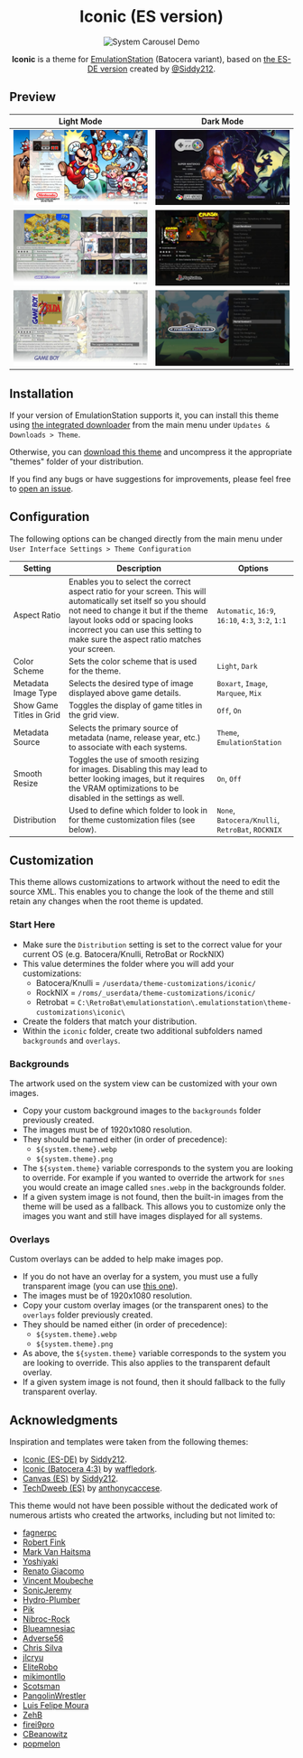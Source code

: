 <div align="center">

# Iconic (ES version)

![System Carousel Demo](_preview/systems-carousel-animation.gif)

**Iconic** is a theme for [EmulationStation](https://github.com/batocera-linux/batocera-emulationstation) (Batocera variant), based on [the ES-DE version](https://github.com/Siddy212/iconic-es-de) created by [@Siddy212](https://github.com/Siddy212).

</div>


## Preview

| Light Mode | Dark Mode|
| :--: | :--: |
| ![System View Light](_preview/systems-view-light-1.jpg) | ![System View Light](_preview/systems-view-dark-1.jpg) |
| ![Grid View Light](_preview/grid-view-light.jpg) | ![List View Dark](_preview/list-view-dark.jpg) |
| ![List View Light](_preview/list-view-light.jpg) | ![Basic View Dark](_preview/basic-view-dark.jpg) |


## Installation

If your version of EmulationStation supports it, you can install this theme using [the integrated downloader](https://wiki.batocera.org/themes#emulationstation_themes) from the main menu under `Updates & Downloads > Theme`.

Otherwise, you can [download this theme](https://github.com/Delgan/iconic-es/archive/refs/heads/main.zip) and uncompress it the appropriate "themes" folder of your distribution.

If you find any bugs or have suggestions for improvements, please feel free to [open an issue](https://github.com/Delgan/iconic-es/issues/new/choose).


## Configuration

The following options can be changed directly from the main menu under `User Interface Settings > Theme Configuration`

| Setting | Description | Options |
| -- | -- | -- |
| Aspect Ratio | Enables you to select the correct aspect ratio for your screen. This will automatically set itself so you should not need to change it but if the theme layout looks odd or spacing looks incorrect you can use this setting to make sure the aspect ratio matches your screen. | `Automatic`, `16:9`, `16:10`, `4:3`, `3:2`, `1:1` |
| Color Scheme | Sets the color scheme that is used for the theme. | `Light`, `Dark` |
| Metadata Image Type | Selects the desired type of image displayed above game details. | `Boxart`, `Image`, `Marquee`, `Mix` |
| Show Game Titles in Grid | Toggles the display of game titles in the grid view. | `Off`, `On` |
| Metadata Source | Selects the primary source of metadata (name, release year, etc.) to associate with each systems. | `Theme`, `EmulationStation` |
| Smooth Resize | Toggles the use of smooth resizing for images. Disabling this may lead to better looking images, but it requires the VRAM optimizations to be disabled in the settings as well. | `On`, `Off` |
| Distribution | Used to define which folder to look in for theme customization files (see below). | `None`, `Batocera/Knulli`, `RetroBat`, `ROCKNIX` |

## Customization

This theme allows customizations to artwork without the need to edit the source XML. This enables you to change the look of the theme and still retain any changes when the root theme is updated.

### Start Here

- Make sure the `Distribution` setting is set to the correct value for your current OS (e.g. Batocera/Knulli, RetroBat or RockNIX)
- This value determines the folder where you will add your customizations:
    - Batocera/Knulli = `/userdata/theme-customizations/iconic/`
    - RockNIX = `/roms/_userdata/theme-customizations/iconic/`
    - Retrobat = `C:\RetroBat\emulationstation\.emulationstation\theme-customizations\iconic\`
- Create the folders that match your distribution.
- Within the `iconic` folder, create two additional subfolders named `backgrounds` and `overlays`.

### Backgrounds

The artwork used on the system view can be customized with your own images.

* Copy your custom background images to the `backgrounds` folder previously created.
* The images must be of 1920x1080 resolution.
* They should be named either (in order of precedence):
    - `${system.theme}.webp`
    - `${system.theme}.png`
* The `${system.theme}` variable corresponds to the system you are looking to override. For example if you wanted to override the artwork for `snes` you would create an image called `snes.webp` in the backgrounds folder.
* If a given system image is not found, then the built-in images from the theme will be used as a fallback. This allows you to customize only the images you want and still have images displayed for all systems.

### Overlays

Custom overlays can be added to help make images pop.

* If you do not have an overlay for a system, you must use a fully transparent image (you can use [this one](_inc/other/fully-transparent-overlay.webp)).
* The images must be of 1920x1080 resolution.
* Copy your custom overlay images (or the transparent ones) to the `overlays` folder previously created.
* They should be named either (in order of precedence):
    - `${system.theme}.webp`
    - `${system.theme}.png`
* As above, the `${system.theme}` variable corresponds to the system you are looking to override. This also applies to the transparent default overlay.
* If a given system image is not found, then it should fallback to the fully transparent overlay.

## Acknowledgments

Inspiration and templates were taken from the following themes:

- [Iconic (ES-DE)](https://github.com/Siddy212/iconic-es-de) by [Siddy212](https://github.com/Siddy212).
- [Iconic (Batocera 4:3)](https://github.com/waffledork/iconic-batocera) by [waffledork](https://github.com/waffledork).
- [Canvas (ES)](https://github.com/Siddy212/canvas-es) by [Siddy212](https://github.com/Siddy212).
- [TechDweeb (ES)](https://github.com/anthonycaccese/techdweeb-es) by [anthonycaccese](https://github.com/anthonycaccese).


This theme would not have been possible without the dedicated work of numerous artists who created the artworks, including but not limited to:

- [fagnerpc](https://github.com/fagnerpc)
- [Robert Fink](https://finklematter.artstation.com/)
- [Mark Van Haitsma](https://www.artstation.com/mvhaitsma)
- [Yoshiyaki](https://www.deviantart.com/yoshiyaki)
- [Renato Giacomo](https://www.artstation.com/renatogiacomini)
- [Vincent Moubeche](https://www.artstation.com/vincentmoubeche)
- [SonicJeremy](https://www.deviantart.com/sonicjeremy)
- [Hydro-Plumber](https://www.deviantart.com/hydro-plumber)
- [Pik](https://gamebanana.com/members/1521238)
- [Nibroc-Rock](https://www.deviantart.com/nibroc-rock)
- [Blueamnesiac](https://www.deviantart.com/blueamnesiac)
- [Adverse56](https://www.deviantart.com/adverse56)
- [Chris Silva](https://www.artstation.com/artwork/obBlyB)
- [jlcryu](https://www.deviantart.com/jlcryu)
- [EliteRobo](https://www.deviantart.com/eliterobo)
- [mikimontllo](https://twitter.com/mikimontllo)
- [Scotsman](https://forums.launchbox-app.com/profile/142250-scotsman/)
- [PangolinWrestler](https://github.com/PangolinWrestler)
- [Luis Felipe Moura](https://www.artstation.com/luizmoura)
- [ZehB](https://www.deviantart.com/zehb)
- [firei9pro](https://www.deviantart.com/firei9pro)
- [CBeanowitz](https://www.deviantart.com/cbeanowitz)
- [popmelon](https://pixabay.com/users/popmelon-15508150/)
